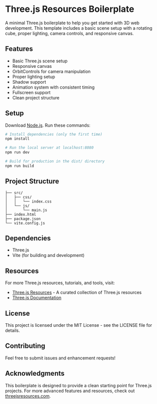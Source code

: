 # Three.js Resources Boilerplate

A minimal Three.js boilerplate to help you get started with 3D web development. This template includes a basic scene setup with a rotating cube, proper lighting, camera controls, and responsive canvas.

## Features

-   Basic Three.js scene setup
-   Responsive canvas
-   OrbitControls for camera manipulation
-   Proper lighting setup
-   Shadow support
-   Animation system with consistent timing
-   Fullscreen support
-   Clean project structure

## Setup

Download [Node.js](https://nodejs.org/en/download/). Run these commands:

```bash
# Install dependencies (only the first time)
npm install

# Run the local server at localhost:8080
npm run dev

# Build for production in the dist/ directory
npm run build
```

## Project Structure

```
├── src/
│   ├── css/
│   │   └── index.css
│   └── js/
│       └── main.js
├── index.html
├── package.json
└── vite.config.js
```

## Dependencies

-   Three.js
-   Vite (for building and development)

## Resources

For more Three.js resources, tutorials, and tools, visit:

-   [Three.js Resources](https://threejsresources.com/) - A curated collection of Three.js resources
-   [Three.js Documentation](https://threejs.org/docs/)

## License

This project is licensed under the MIT License - see the LICENSE file for details.

## Contributing

Feel free to submit issues and enhancement requests!

## Acknowledgments

This boilerplate is designed to provide a clean starting point for Three.js projects. For more advanced features and resources, check out [threejsresources.com](https://threejsresources.com/).
